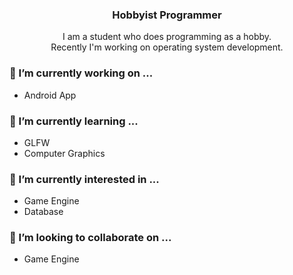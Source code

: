 <h3 align="center">Hobbyist Programmer</h3>
<p align="center">
  I am a student who does programming as a hobby.
  <br>
  Recently I'm working on operating system development.
<p>

### 🔭 I’m currently working on ...
  - Android App

### 🌱 I’m currently learning ...
  - GLFW
  - Computer Graphics

### 🌱 I’m currently interested in ...
  - Game Engine
  - Database

### 👯 I’m looking to collaborate on ...
  - Game Engine


<!--
🤔 I’m looking for help with ...
- 💬 Ask me about ... 
- 📫 How to reach me: ...
- 😄 Pronouns: ...
- ⚡ Fun fact: ...
-->
